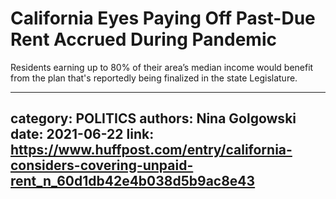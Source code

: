 # California Eyes Paying Off Past-Due Rent Accrued During Pandemic

Residents earning up to 80% of their area’s median income would benefit from the plan that's reportedly being finalized in the state Legislature.

---
category: POLITICS
authors: Nina Golgowski
date: 2021-06-22
link: https://www.huffpost.com/entry/california-considers-covering-unpaid-rent_n_60d1db42e4b038d5b9ac8e43
---
